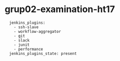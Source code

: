 # grup02-examination-ht17

      jenkins_plugins:
        - ssh-slave
        - workflow-aggregator
        - git
        - slack
        - junit
        - performance
      jenkins_plugins_state: present